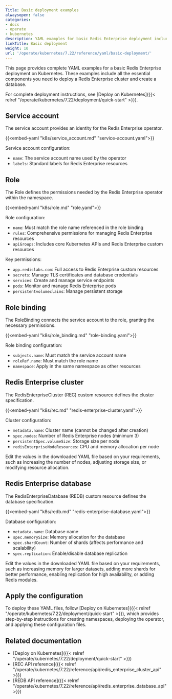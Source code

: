 ```yaml
---
Title: Basic deployment examples
alwaysopen: false
categories:
- docs
- operate
- kubernetes
description: YAML examples for basic Redis Enterprise deployment including RBAC, cluster, and database configurations.
linkTitle: Basic deployment
weight: 10
url: '/operate/kubernetes/7.22/reference/yaml/basic-deployment/'
---
```


This page provides complete YAML examples for a basic Redis Enterprise deployment on Kubernetes. These examples include all the essential components you need to deploy a Redis Enterprise cluster and create a database.

For complete deployment instructions, see [Deploy on Kubernetes]({{< relref "/operate/kubernetes/7.22/deployment/quick-start" >}}).

## Service account

The service account provides an identity for the Redis Enterprise operator.

{{<embed-yaml "k8s/service_account.md" "service-account.yaml">}}

Service account configuration:
- `name`: The service account name used by the operator
- `labels`: Standard labels for Redis Enterprise resources

## Role

The Role defines the permissions needed by the Redis Enterprise operator within the namespace.

{{<embed-yaml "k8s/role.md" "role.yaml">}}

Role configuration:
- `name`: Must match the role name referenced in the role binding
- `rules`: Comprehensive permissions for managing Redis Enterprise resources
- `apiGroups`: Includes core Kubernetes APIs and Redis Enterprise custom resources

Key permissions:
- `app.redislabs.com`: Full access to Redis Enterprise custom resources
- `secrets`: Manage TLS certificates and database credentials
- `services`: Create and manage service endpoints
- `pods`: Monitor and manage Redis Enterprise pods
- `persistentvolumeclaims`: Manage persistent storage

## Role binding

The RoleBinding connects the service account to the role, granting the necessary permissions.

{{<embed-yaml "k8s/role_binding.md" "role-binding.yaml">}}

Role binding configuration:
- `subjects.name`: Must match the service account name
- `roleRef.name`: Must match the role name
- `namespace`: Apply in the same namespace as other resources

## Redis Enterprise cluster

The RedisEnterpriseCluster (REC) custom resource defines the cluster specification.

{{<embed-yaml "k8s/rec.md" "redis-enterprise-cluster.yaml">}}

Cluster configuration:
- `metadata.name`: Cluster name (cannot be changed after creation)
- `spec.nodes`: Number of Redis Enterprise nodes (minimum 3)
- `persistentSpec.volumeSize`: Storage size per node
- `redisEnterpriseNodeResources`: CPU and memory allocation per node

Edit the values in the downloaded YAML file based on your requirements, such as increasing the number of nodes, adjusting storage size, or modifying resource allocation.

## Redis Enterprise database

The RedisEnterpriseDatabase (REDB) custom resource defines the database specification.

{{<embed-yaml "k8s/redb.md" "redis-enterprise-database.yaml">}}

Database configuration:
- `metadata.name`: Database name
- `spec.memorySize`: Memory allocation for the database
- `spec.shardCount`: Number of shards (affects performance and scalability)
- `spec.replication`: Enable/disable database replication

Edit the values in the downloaded YAML file based on your requirements, such as increasing memory for larger datasets, adding more shards for better performance, enabling replication for high availability, or adding Redis modules.

## Apply the configuration

To deploy these YAML files, follow [Deploy on Kubernetes]({{< relref "/operate/kubernetes/7.22/deployment/quick-start" >}}), which provides step-by-step instructions for creating namespaces, deploying the operator, and applying these configuration files.

## Related documentation

- [Deploy on Kubernetes]({{< relref "/operate/kubernetes/7.22/deployment/quick-start" >}})
- [REC API reference]({{< relref "/operate/kubernetes/7.22/reference/api/redis_enterprise_cluster_api" >}})
- [REDB API reference]({{< relref "/operate/kubernetes/7.22/reference/api/redis_enterprise_database_api" >}})
